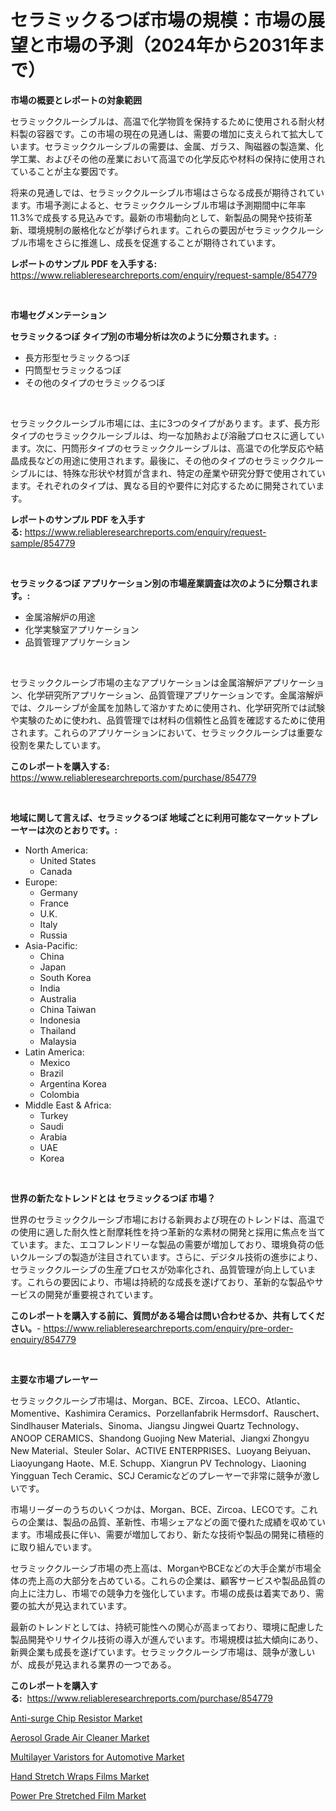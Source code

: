 <p><h1>セラミックるつぼ市場の規模：市場の展望と市場の予測（2024年から2031年まで）</h1></p><p><strong>市場の概要とレポートの対象範囲</strong></p>
<p><p>セラミッククルーシブルは、高温で化学物質を保持するために使用される耐火材料製の容器です。この市場の現在の見通しは、需要の増加に支えられて拡大しています。セラミッククルーシブルの需要は、金属、ガラス、陶磁器の製造業、化学工業、およびその他の産業において高温での化学反応や材料の保持に使用されていることが主な要因です。</p><p>将来の見通しでは、セラミッククルーシブル市場はさらなる成長が期待されています。市場予測によると、セラミッククルーシブル市場は予測期間中に年率11.3%で成長する見込みです。最新の市場動向として、新製品の開発や技術革新、環境規制の厳格化などが挙げられます。これらの要因がセラミッククルーシブル市場をさらに推進し、成長を促進することが期待されています。</p></p>
<p><strong>レポートのサンプル PDF を入手する:</strong> <a href="https://www.reliableresearchreports.com/enquiry/request-sample/854779">https://www.reliableresearchreports.com/enquiry/request-sample/854779</a></p>
<p>&nbsp;</p>
<p><strong>市場セグメンテーション</strong></p>
<p><strong>セラミックるつぼ タイプ別の市場分析は次のように分類されます。:</strong></p>
<p><ul><li>長方形型セラミックるつぼ</li><li>円筒型セラミックるつぼ</li><li>その他のタイプのセラミックるつぼ</li></ul></p>
<p>&nbsp;</p>
<p><p>セラミッククルーシブル市場には、主に3つのタイプがあります。まず、長方形タイプのセラミッククルーシブルは、均一な加熱および溶融プロセスに適しています。次に、円筒形タイプのセラミッククルーシブルは、高温での化学反応や結晶成長などの用途に使用されます。最後に、その他のタイプのセラミッククルーシブルには、特殊な形状や材質が含まれ、特定の産業や研究分野で使用されています。それぞれのタイプは、異なる目的や要件に対応するために開発されています。</p></p>
<p><strong>レポートのサンプル PDF を入手する:</strong>&nbsp;<a href="https://www.reliableresearchreports.com/enquiry/request-sample/854779">https://www.reliableresearchreports.com/enquiry/request-sample/854779</a></p>
<p>&nbsp;</p>
<p><strong> セラミックるつぼ アプリケーション別の市場産業調査は次のように分類されます。:</strong></p>
<p><ul><li>金属溶解炉の用途</li><li>化学実験室アプリケーション</li><li>品質管理アプリケーション</li></ul></p>
<p>&nbsp;</p>
<p><p>セラミッククルーシブ市場の主なアプリケーションは金属溶解炉アプリケーション、化学研究所アプリケーション、品質管理アプリケーションです。金属溶解炉では、クルーシブが金属を加熱して溶かすために使用され、化学研究所では試験や実験のために使われ、品質管理では材料の信頼性と品質を確認するために使用されます。これらのアプリケーションにおいて、セラミッククルーシブは重要な役割を果たしています。</p></p>
<p><strong>このレポートを購入する:</strong>&nbsp; <a href="https://www.reliableresearchreports.com/purchase/854779">https://www.reliableresearchreports.com/purchase/854779</a></p>
<p>&nbsp;</p>
<p><strong>地域に関して言えば、セラミックるつぼ 地域ごとに利用可能なマーケットプレーヤーは次のとおりです。:</strong></p>
<p><ul>
    <li>
        North America:
        <ul>
            <li>United States</li>
            <li>Canada</li>
        </ul>
    </li>
    <li>
        Europe:
        <ul>
            <li>Germany</li>
            <li>France</li>
            <li>U.K.</li>
            <li>Italy</li>
            <li>Russia</li>
        </ul>
    </li>
    <li>
        Asia-Pacific:
        <ul>
            <li>China</li>
            <li>Japan</li>
            <li>South Korea</li>
            <li>India</li>
            <li>Australia</li>
            <li>China Taiwan</li>
            <li>Indonesia</li>
            <li>Thailand</li>
            <li>Malaysia</li>
        </ul>
    </li>
    <li>
        Latin America:
        <ul>
            <li>Mexico</li>
            <li>Brazil</li>
            <li>Argentina Korea</li>
            <li>Colombia</li>
        </ul>
    </li>
    <li>
        Middle East & Africa:
        <ul>
            <li>Turkey</li>
            <li>Saudi</li>
            <li>Arabia</li>
            <li>UAE</li>
            <li>Korea</li>
        </ul>
    </li>
    </ul></p>
<p>&nbsp;</p>
<p><strong>世界の新たなトレンドとは セラミックるつぼ 市場？</strong></p>
<p><p>世界のセラミッククルーシブ市場における新興および現在のトレンドは、高温での使用に適した耐久性と耐摩耗性を持つ革新的な素材の開発と採用に焦点を当てています。また、エコフレンドリーな製品の需要が増加しており、環境負荷の低いクルーシブの製造が注目されています。さらに、デジタル技術の進歩により、セラミッククルーシブの生産プロセスが効率化され、品質管理が向上しています。これらの要因により、市場は持続的な成長を遂げており、革新的な製品やサービスの開発が重要視されています。</p></p>
<p><strong>このレポートを購入する前に、質問がある場合は問い合わせるか、共有してください。</strong>- <a href="https://www.reliableresearchreports.com/enquiry/pre-order-enquiry/854779">https://www.reliableresearchreports.com/enquiry/pre-order-enquiry/854779</a></p>
<p>&nbsp;</p>
<p><strong>主要な市場プレーヤー</strong></p>
<p><p>セラミッククルーシブ市場は、Morgan、BCE、Zircoa、LECO、Atlantic、Momentive、Kashimira Ceramics、Porzellanfabrik Hermsdorf、Rauschert、Sindlhauser Materials、Sinoma、Jiangsu Jingwei Quartz Technology、ANOOP CERAMICS、Shandong Guojing New Material、Jiangxi Zhongyu New Material、Steuler Solar、ACTIVE ENTERPRISES、Luoyang Beiyuan、Liaoyungang Haote、M.E. Schupp、Xiangrun PV Technology、Liaoning Yingguan Tech Ceramic、SCJ Ceramicなどのプレーヤーで非常に競争が激しいです。</p><p>市場リーダーのうちのいくつかは、Morgan、BCE、Zircoa、LECOです。これらの企業は、製品の品質、革新性、市場シェアなどの面で優れた成績を収めています。市場成長に伴い、需要が増加しており、新たな技術や製品の開発に積極的に取り組んでいます。</p><p>セラミッククルーシブ市場の売上高は、MorganやBCEなどの大手企業が市場全体の売上高の大部分を占めている。これらの企業は、顧客サービスや製品品質の向上に注力し、市場での競争力を強化しています。市場の成長は着実であり、需要の拡大が見込まれています。</p><p>最新のトレンドとしては、持続可能性への関心が高まっており、環境に配慮した製品開発やリサイクル技術の導入が進んでいます。市場規模は拡大傾向にあり、新興企業も成長を遂げています。セラミッククルーシブ市場は、競争が激しいが、成長が見込まれる業界の一つである。</p></p>
<p><strong>このレポートを購入する:</strong>&nbsp;&nbsp;<a href="https://www.reliableresearchreports.com/purchase/854779">https://www.reliableresearchreports.com/purchase/854779</a></p>
<p><p><a href="https://view.publitas.com/reportprime-1/anti-surge-chip-resistor-market-research-report-provides-thorough-industry-overview-which-offers-an-in-depth-analysis-of-product-trends-and-new-market-divisions/">Anti-surge Chip Resistor Market</a></p><p><a href="https://circular-yam-9b9.notion.site/Aerosol-Grade-Air-Cleaner-Market-Provides-a-Comprehensive-Analysis-Including-a-Macro-Overview-of-the-b03092a91a324c2ab27418ac4ebd2bf0">Aerosol Grade Air Cleaner Market</a></p><p><a href="https://view.publitas.com/reportprime-1/multilayer-varistors-for-automotive-market-size-share-trends-analysis-report-by-application-regional-outlook-competitive-strategies-and-segment-forecasts-2024-2031/">Multilayer Varistors for Automotive Market</a></p><p><a href="https://cedar-agate-3da.notion.site/Decoding-the-Hand-Stretch-Wraps-Films-Market-A-Deep-Dive-into-the-Latest-Market-Trends-Market-Segm-33527a7e5c014296898dadf7c9433cc0">Hand Stretch Wraps Films Market</a></p><p><a href="https://copper-carbon-84f.notion.site/Power-Pre-Stretched-Film-Market-Size-Focuses-on-Market-Dynamics-In-Depth-Analysis-and-Future-Projec-e93e3524863f48eca3416f51876389dd">Power Pre Stretched Film Market</a></p></p>